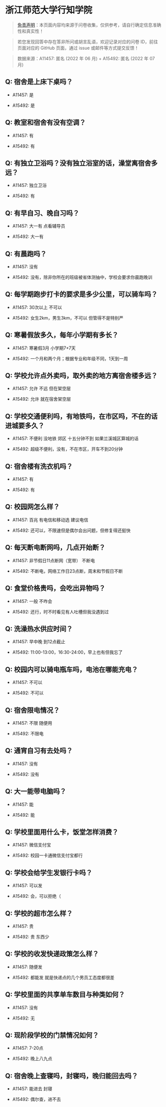 # 浙江师范大学行知学院

> [免责声明](https://colleges.chat/#_3)：本页面内容均来源于问卷收集，仅供参考，请自行确定信息准确性和真实性！

> 若您发现回答中存在答非所问或胡言乱语，欢迎记录对应的问卷 ID，前往页面对应的 GitHub 页面，通过 issue 或邮件等方式提交反馈！

> 数据来源：A11457: 匿名 (2022 年 06 月) + A15492: 匿名 (2022 年 07 月)

## Q: 宿舍是上床下桌吗？

- A11457: 是

- A15492: 是

## Q: 教室和宿舍有没有空调？

- A11457: 有

- A15492: 有

## Q: 有独立卫浴吗？没有独立浴室的话，澡堂离宿舍多远？

- A11457: 独立卫浴

- A15492: 有

## Q: 有早自习、晚自习吗？

- A11457: 大一有 点看辅导员

- A15492: 大一有

## Q: 有晨跑吗？

- A11457: 没有

- A15492: 没有，除非你所在的班级被省体测抽中，学校会要求你晨跑晚训

## Q: 每学期跑步打卡的要求是多少公里，可以骑车吗？

- A11457: 30次以上 不可以

- A15492: 女生2km，男生3km，不可以 但管得不是特别严

## Q: 寒暑假放多久，每年小学期有多长？

- A11457: 寒暑假3月 小学期7+7天

- A15492: 一个月和两个月；根据专业和年级不同，1天到一周

## Q: 学校允许点外卖吗，取外卖的地方离宿舍楼多远？

- A11457: 允许 不远 但在架空层

- A15492: 允许 就在宿舍架空层

## Q: 学校交通便利吗，有地铁吗，在市区吗，不在的话进城要多久？

- A11457: 不便利 没地铁 郊区 十五分钟不到 如果兰溪城区算城的话

- A15492: 超级不便利，没有，不在市区，开车不到20分钟

## Q: 宿舍楼有洗衣机吗？

- A11457: 有

- A15492: 有

## Q: 校园网怎么样？

- A11457: 百兆 有电信和移动选 建议电信

- A15492: 还可以，不限速但是偶尔会出问题，但修复得还挺快

## Q: 每天断电断网吗，几点开始断？

- A11457: 非节假日11点断网（宽带） 不断电

- A15492: 不断电，网络工作日23点断，周末和节假日不断

## Q: 食堂价格贵吗，会吃出异物吗？

- A11457: 一般 不咋会

- A15492: 还行，时不时看见有人吐槽但我没遇到过

## Q: 洗澡热水供应时间？

- A11457: 早中晚 到12点截止

- A15492: 11:00-13:00，16:30-24:00，早上也有但我忘了

## Q: 校园内可以骑电瓶车吗，电池在哪能充电？

- A11457: 不可以

- A15492: 不可以

## Q: 宿舍限电情况？

- A11457: 不限 随便用

- A15492: 不限电

## Q: 通宵自习有去处吗？

- A11457: 没有

- A15492: 没有

## Q: 大一能带电脑吗？

- A11457: 能

- A15492: 能

## Q: 学校里面用什么卡，饭堂怎样消费？

- A11457: 微信支付宝

- A15492: 校园一卡通微信支付宝都行

## Q: 学校会给学生发银行卡吗？

- A11457: 可以发

- A15492: 会，可以拒绝（

## Q: 学校的超市怎么样？

- A11457: 贵

- A15492: 贵 东西少

## Q: 学校的收发快递政策怎么样？

- A11457: 随便发

- A15492: 都能发 就是快递点的几个男员工态度都很差

## Q: 学校里面的共享单车数目与种类如何？

- A11457: 没有

- A15492: 无

## Q: 现阶段学校的门禁情况如何？

- A11457: 7-20点

- A15492: 晚上八九点

## Q: 宿舍晚上查寝吗，封寝吗，晚归能回去吗？

- A11457: 能进去 封寝

- A15492: 偶尔查，进不去

